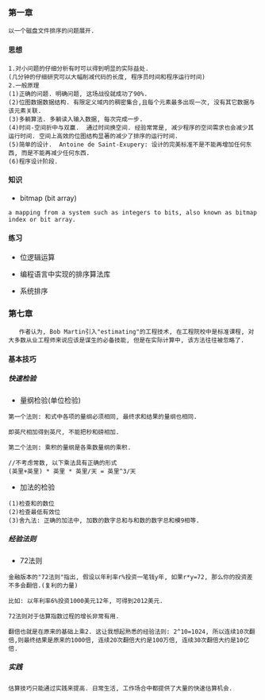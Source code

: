 ### 第一章

```
以一个磁盘文件排序的问题展开.
```



#### 思想

```
1.对小问题的仔细分析有时可以得到明显的实际益处.
(几分钟的仔细研究可以大幅削减代码的长度, 程序员时间和程序运行时间)
2.一般原理
(1)正确的问题. 明确问题, 这场战役就成功了90%.
(2)位图数据数据结构. 有限定义域内的稠密集合,且每个元素最多出现一次, 没有其它数据与该元素关联.
(3)多躺算法. 多躺读入输入数据, 每次完成一步.
(4)时间-空间折中与双赢.  通过时间换空间. 经验常常是, 减少程序的空间需求也会减少其运行时间. 空间上高效的位图结构显著的减少了排序的运行时间.
(5)简单的设计.  Antoine de Saint-Exupery: 设计的完美标准不是不能再增加任何东西, 而是不能再减少任何东西.
(6)程序设计阶段.
```



#### 知识

* bitmap (bit array)

```
a mapping from a system such as integers to bits, also known as bitmap index or bit array.
```



#### 练习

* 位逻辑运算

* 编程语言中实现的排序算法库
* 系统排序







### 第七章

```
   作者认为, Bob Martin引入"estimating"的工程技术, 在工程院校中是标准课程, 对大多数从业工程师来说应该是谋生的必备技能, 但是在实际计算中, 该方法往往被忽略了.
```



#### 基本技巧



##### 快速检验

* 量纲检验(单位检验)

```
第一个法则: 和式中各项的量纲必须相同, 最终求和结果的量纲也相同.

即英尺相加得到英尺, 不能把秒和磅相加.
```

```
第二个法则: 乘积的量纲是各乘数量纲的乘积.
```

```
//不考虑常数, 以下乘法具有正确的形式
(英里+英里) * 英里 * 英里/天 = 英里^3/天
```

* 加法的检验

```
(1)检查和的数位
(2)检查最低有效位
(3)舍九法: 正确的加法中, 加数的数字总和与和数的数字总和模9相等.
```



##### 经验法则

* 72法则

```
金融版本的"72法则"指出, 假设以年利率r%投资一笔钱y年, 如果r*y=72, 那么你的投资差不多会翻倍.(复利的力量)

比如: 以年利率6%投资1000美元12年, 可得到2012美元.
```

```
72法则对于估算指数过程的增长非常有用.
```

```
翻倍也就是在原来的基础上乘2. 这让我想起熟悉的经验法则: 2^10=1024, 所以连续10次翻倍,则最终结果是原来的1000倍, 连续20次翻倍大约是100万倍, 连续30次翻倍大约是10亿倍.
```



##### 实践

```
估算技巧只能通过实践来提高. 日常生活, 工作场合中都提供了大量的快速估算机会.
```









